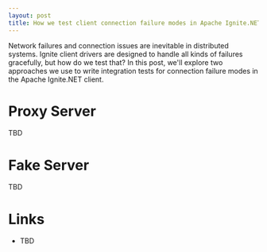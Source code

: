 ```yaml
---
layout: post
title: How we test client connection failure modes in Apache Ignite.NET
---
```


Network failures and connection issues are inevitable in distributed systems. 
Ignite client drivers are designed to handle all kinds of failures gracefully, but how do we test that?
In this post, we'll explore two approaches we use to write integration tests for connection failure modes in the Apache Ignite.NET client.

# Proxy Server

TBD

# Fake Server

TBD

# Links

* TBD
